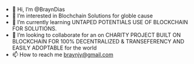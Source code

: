 - 👋 Hi, I’m @BraynDias
- 👀 I’m interested in Blochchain Solutions for globle cause
- 🌱 I’m currently learning UNTAPED POTENTIALS USE OF BLOCKCHAIN FOR SOLUTIONS.
- 💞️ I’m looking to collaborate for an on CHARITY PROJECT BUILT ON BLOCKCHAIN FOR 100% DECENTRALIZED & TRANSEFERENCY AND EASILY ADOPTABLE for the world
- 📫 How to reach me braynjy@gmail.com

<!---
BraynDias/BraynDias is a ✨ special ✨ repository because its `README.md` (this file) appears on your GitHub profile.
You can click the Preview link to take a look at your changes.
--->

